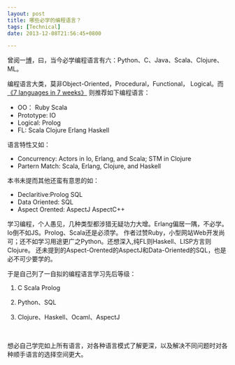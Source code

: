 ```yaml
---
layout: post
title: 哪些必学的编程语言？
tags: [Technical]
date: 2013-12-08T21:56:45+0800

---
```


曾阅一[博][Link 1]，曰，当今必学编程语言有六：Python、C、Java、Scala、Clojure、ML。

编程语言大类，莫非Object-Oriented，Procedural，Functional， Logical。而 [《7 languages in 7 weeks》][7 languages in 7 weeks] 则推荐如下编程语言：

 *  OO： Ruby Scala
 *  Prototype: IO
 *  Logical: Prolog
 *  FL: Scala Clojure Erlang Haskell

语言特性又如：  


 *  Concurrency: Actors in Io, Erlang, and Scala; STM in Clojure
 *  Partern Match: Scala, Erlang, Clojure, and Haskell

本书未提而其他还蛮有意思的如：

 *  Declaritive:Prolog SQL
 *  Data Oriented: SQL
 *  Aspect Orented: AspectJ AspectC++

学习编程，个人愚见，几种类型都涉猎无疑功力大增。Erlang偏居一隅，不必学。Io倒不如JS。Prolog、Scala还是必须学。 作者过赞Ruby，小型网站Web开发尚可；还不如学习用途更广之Python。还想深入,纯FL则Haskell、LISP方言则Clojure。 还未提到的Aspect-Orented的AspectJ和Data-Oriented的SQL，也是必不可少要学的。  


于是自己列了一自拟的编程语言学习先后等级：

1.  C Scala Prolog
2.  Python、SQL
3.  Clojure、Haskell、Ocaml、AspectJ
    
     

想必自己学完如上所有语言，对各种语言模式了解更深，以及解决不同问题时对各种顺手语言的选择空间更大。  



[Link 1]: http://michaelochurch.wordpress.com/2012/07/27/six-languages-to-master/
[7 languages in 7 weeks]: http://book.douban.com/subject/4768035/